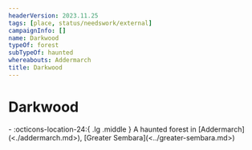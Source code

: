 ```yaml
---
headerVersion: 2023.11.25
tags: [place, status/needswork/external]
campaignInfo: []
name: Darkwood
typeOf: forest
subTypeOf: haunted
whereabouts: Addermarch
title: Darkwood
---
```

# Darkwood
<div class="grid cards ext-narrow-margin ext-one-column" markdown>
-    :octicons-location-24:{ .lg .middle } A haunted forest in [Addermarch](<./addermarch.md>), [Greater Sembara](<../greater-sembara.md>)  
</div>


